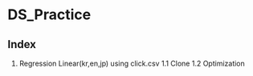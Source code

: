 # DS_Practice
## Index
  1. Regression Linear(kr,en,jp) using click.csv
    1.1 Clone
    1.2 Optimization
